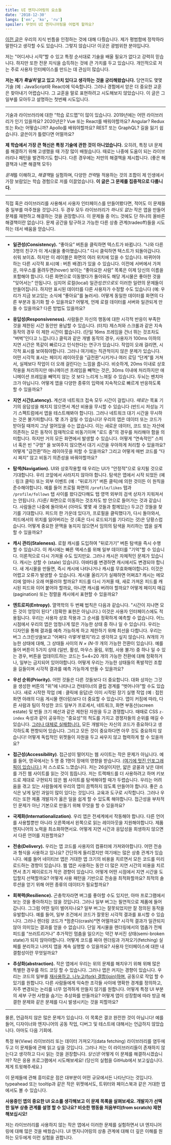 ```yaml
---
title: UI 엔지니어링의 요소들
date: '2018-12-30'
langs: ['en', 'ko', 'ru']
spoiler: 무엇이 UI 엔지니어링을 어렵게 할까요?
---
```


[이전 글](/things-i-dont-know-as-of-2018/)은 우리의 지식 빈틈을 인정하는 것에 대해 다뤘습니다. 제가 평범함에 정착하라 말한다고 생각할 수도 있습니다. 그렇지 않습니다! 이곳은 광범위한 분야입니다.

저는 "어디서나 시작”할 수 있고 특정 순서대로 기술을 배울 필요가 없다고 강력히 믿습니다. 하지만 또한 전문 지식을 습득하는 것에 큰 가치를 두고 있습니다. 개인적으로 저는 주로 사용자 인터페이스를 만드는 데 관심이 많습니다.

**저는 제가 *확실히* 알고 있고 가치 있다고 생각하는 것을 궁리해왔습니다.** 당연히도 몇몇 기술 (예 : JavaScript와 React)에 익숙합니다. 그러나 경험에서 얻은 더 중요한 교훈은 찾아내기 어렵습니다. 그 교훈을 말로 표현하려고 시도해보지 않았습니다. 이 글은 그 일부를 모아두고 설명하는 첫번째 시도입니다.

---

기술과 라이브러리에 대한 “학습 로드맵”이 많이 있습니다. 2019년에는 어떤 라이브러리가 인기 있을까요? 2020년은? Vue 또는 React를 배워야할까요? Angular? Redux 또는 Rx는 어떻습니까? Apollo를 배워야할까요? REST 또는 GraphQL? 길을 잃기 쉽습니다. 글쓴이가 틀렸다면 어떨까요?

**제 학습에서 가장 큰 혁신은 특정 기술에 관한 것이 아니었습니다.** 오히려, 특정 UI 문제를 해결하기 위해 고생했을 때 가장 많이 배웠습니다. 때로는 나중에 도움이 되는 라이브러리나 패턴을 발견하기도 합니다. 다른 경우에는 저만의 해결책을 제시합니다. (좋은 해결책과 나쁜 해결책 모두)

*문제*를 이해하고, *해결책*을 실험하며, 다양한 *전략*을 적용하는 것의 조합이 제 인생에서 가장 보람있는 학습 경험으로 저를 이끌었습니다. **이 글은 그 문제를 집중적으로 다룹니다.**

---

직접 혹은 라이브러리를 사용해서 사용자 인터페이스를 만들어봤다면, 적어도 이 문제들 중 일부를 마주쳤을 것입니다. 두 경우 모두 라이브러리가 _하나도 없는_ 작은 앱을 만들어 문제를 재현하고 해결하는 것을 권장합니다. 이 문제들 중 어느 것에도 단 하나의 올바른 해결책이란 없습니다. 문제 공간을 탐구하고 가능한 다른 상충 관계(tradeoff)들을 시도하는 데서 배움을 얻습니다.

---

* **일관성(Consistency).** “좋아요” 버튼을 클릭하면 텍스트가 바뀝니다. “나와 다른 3명의 친구가 이 게시물을 좋아했습니다.” 다시 클릭하면 텍스트가 되돌아갑니다. 쉬워 보이죠. 하지만 이 레이블은 화면의 여러 위치에 있을 수 있습니다. 바뀌어야 하는 다른 시각적 표시(예 : 버튼 배경)가 있을 수 있습니다. 이전에 서버에서 가져온, 마우스를 올려두면(hover) 보이는 “좋아요한 사람” 목록은 이제 당신의 이름을 포함해야 합니다. 다른 화면으로 이동했다가 돌아와도 해당 게시물은 좋아한 것을 "잊어서는” 안됩니다. 심지어 로컬(local) 일관성*만으로도* 이러한 일련의 문제들이 만들어집니다. 하지만 표시된 데이터를 다른 사용자가 수정할 수도 있습니다 (예: 우리가 지금 보고있는 소식에 “좋아요”를 눌러서). 어떻게 동일한 데이터를 화면의 다른 부분과 동기화 할 수 있을까요? 어떻게, 언제 로컬 데이터를 서버와 일관되게 만들 수 있을까요? 다른 방법도 있을까요?

* **응답성(Responsiveness).** 사람들은 자신의 행동에 대한 시각적 반응이 부족한 것을 제한된 시간 동안만 용납할 수 있습니다. (터치) 제스처와 스크롤과 같은 지속 동작의 경우 이 제한 시간이 짧습니다. (단일 16ms 프레임을 건너 뛰는 것조차도 “버벅”인다고 느낍니다.) 클릭과 같은 개별 동작의 경우, 사용자가 100ms 이하의 지연 시간은 똑같이 빠르다고 인식한다는 연구가 있습니다. 작업이 오래 걸리면, 시각적 표시를 보여줘야합니다. 그러나 여기에는 직관적이지 않은 문제가 있습니다. 어떤 시각적 표시는 페이지 레이아웃을 “급전환”시키거나 여러 로딩 “단계”를 거쳐서, 실제보다 작업이 더 오래 걸린다는 느낌을 줍니다. 비슷하게, 20ms 이내로 상호 작용을 처리하지만 애니메이션 프레임을 빼먹는 것은, 30ms 이내에 처리하지만 애니메이션 프레임을 빼먹지 않는 것 보다 느리게 느껴질 수 있습니다. 두뇌는 벤치마크가 아닙니다. 어떻게 앱을 다양한 종류의 입력에 지속적으로 빠르게 반응하도록 할 수 있을까요?

* **지연 시간(Latency).** 계산과 네트워크 접속 모두 시간이 걸립니다. *때로는* 목표 기기의 응답성을 해치지 않으면서 계산 비용을 무시할 수 있습니다 (반드시 저성능 기기 스펙트럼에서 앱을 테스트해봐야 합니다). 그러나 네트워크 대기 시간을 무시하는 것은 불가피합니다. 몇 초가 걸릴 수 있습니다! 우리의 앱은 데이터 또는 코드가 받아질 때까지 그냥 얼어있을 수는 없습니다. 이는 새로운 데이터, 코드 또는 자산에 의존하는 모든 동작이 잠재적으로 비동기이며 "로드 중"의 경우를 처리해야 함을 의미합니다. 하지만 거의 모든 화면에서 발생할 수 있습니다. 어떻게 “연속적인” 스피너 혹은 빈 "구멍" 을 보여주지 않으면서 대기 시간을 우아하게 처리할 수 있을까요? 어떻게 "급전환”하는 레이아웃을 피할 수 있을까요? 그리고 어떻게 매번 코드를 “다시 짜지” 않고 비동기 의존성을 바꿔야할까요?

* **탐색(Navigation).** UI와 상호작용할 때 우리는 UI가 "안정적"으로 유지될 것으로 기대합니다. 우리 코앞에서 사라지지 않아야 합니다. 탐색은 앱에서 시작 되었든 (예 : 링크 클릭) 또는 외부 이벤트 (예 : “뒤로가기” 버튼 클릭)에 의한 것이든 이 원칙을 준수해야합니다. 예를 들어 프로필 화면의 `/profile/likes`  탭과  `/profile/follows` 탭 사이를 왔다갔다해도 탭 영역 외부의 검색 상자가 지워져서는 안됩니다. /다른/ 화면으로 이동하는 것조차도 방 안으로 들어가는 것과 같습니다. 사람들은 나중에 돌아와서 (아마도 몇몇 새 것들과 함께있는) 두고간 것들을 찾기를 기대합니다. 피드의 한 가운데 있다가, 프로필을 클릭했다가, 다시 돌아와서, 피드에서의 위치를 잃어버리는 것 (혹은 다시 로드되기를 기다리는 것)은 당황스럽습니다. 어떻게 중요한 문맥을 놓지지 않으면서 임의의 탐색을 처리하는 앱을 설계할 수 있을까요?

* **캐시 관리(Staleness).** 로컬 캐시를 도입하여 "뒤로가기” 버튼 탐색을 즉시 수행 할 수 있습니다. 이 캐시에는 빠른 액세스를 위해 일부 데이터를 "기억"할 수 있습니다. 이론적으로 다시 가져올 수도 있지만요. 그러나 캐시은 자체적인 문제가 있습니다. 캐시는 상할 수 (stale) 있습니다. 아바타를 변경하면 캐시에서도 변경되야 합니다. 새 게시물을 만들면, 즉시 캐시에 나타나거나 캐시를 무효화해야합니다. 이것은 어렵고 오류가 발생할 수 있습니다. 게시물 올리기가 실패하면 어쩌죠? 캐시는 메모리에 얼마나 오래 머물러야 할까요? 피드를 다시 가져올 때, 새로 가져온 피드를 캐시된 피드와 이어 붙어야 할까요, 아니면 캐시를 버려야 할까요? 어떻게 페이지 매김(pagination) 또는 정렬을 캐시에서 표현할 수 있을까요?

* **엔트로피(Entropy).** 열역학의 두 번째 법칙은 다음과 같습니다. "시간이 지나면 모든 것이 엉망이 된다" (정확한 표현은 아닙니다.) 이것은 사용자 인터페이스에도 적용됩니다. 우리는 사용자 상호 작용과 그 순서를 정확하게 예측할 수 없습니다. 어느 시점에서 우리의 앱은 엄청나게 많은 가능한 상태 중 하나 일 수 있습니다. 우리는 디자인을 통해 결과를 예측 가능하게 하고 제한하기 위해 최선을 다합니다. 우리는 버그 스크린샷을보고 "어쩌다 _이렇게_ 됐지”라고 생각하고 싶지 않습니다. *N*개의 가능한 상태에 대해, 그 상태들 사이의 *N × (N-1)* 개의 가능한 전환이 있습니다. 예를 들어 버튼이 5가지 상태 (일반, 활성, 마우스 올림, 위험, 사용 불가) 중 하나 일 수 있는 경우, 버튼을 업데이트하는 코드는 5×4=20 개의 가능한 전환에 대해 정확하거나, 일부는 금지되어 있어야합니다. 어떻게 우리는 가능한 상태들의 폭발적인 조합을 길들이며 시각적 결과를 예측 가능하게 만들 수 있을까요?

* **우선 순위(Priority).** 어떤 것들은 다른 것들보다 더 중요합니다. 대화 상자는 그것을  생성한 버튼의 "위"에 나타나고 컨테이너의 클립 경계를 “벗어나야”할 수도 있습니다. 새로 시작한 작업 (예 : 클릭에 응답)은 이미 시작된 장기 실행 작업 (예 : 접힌 화면 아래의 다음 게시물 렌더링)보다 더 중요할 수 있습니다. 앱이 커짐에 따라, 다른 사람과 팀이 작성한 코드 일부가 프로세서, 네트워크, 화면 부동산(screen estate) 및 번들 크기 예산과 같은 제한된 자원을 두고 경쟁합니다. 때때로 CSS `z-index` 속성과 같이 공유하는 "중요성"의 척도를 가지고 경쟁자들의 순위를 매길 수 있습니다. [그러나 대체로 실패합니다.](https://blogs.msdn.microsoft.com/oldnewthing/20050607-00/?p=35413) 모든 개발자는 자신의 코드가 중요하다고 생각하도록 편향되어 있습니다. 그리고 모든 것이 중요하다면 아무 것도 중요하지 않습니다! 어떻게 독립적인 위젯들이 자원을 두고 싸우지 않고 협력하게 할 수 있을까요?

* **접근성(Accessibility)**. 접근성이 떨어지는 웹 사이트는 작은 문제가 아닙니다. 예를 들어, 영국에서는 5 명 중 1명이 장애의 영향을 받습니다. [(여기에 멋진 인포그래픽이 있습니다.)](https://www.abrightclearweb.com/web-accessibility-in-the-uk/) 저 스스로도 느꼈습니다. 저는 26살이지만, 얇은 글꼴과 낮은 대비를 가진 웹 사이트를 읽는 것이 힘듭니다. 저는 트랙패드를 더 사용하려고 하며 키보드로 제대로 구현되지 않은 웹 사이트를 탐색해야할 때가 두렵습니다. 우리는 어려움을 겪고 있는 사람들에게 우리의 앱이 끔찍하지 않도록 만들어야 합니다. 좋은 소식은 낮게 달린 과일이 많이 있다는 것입니다. 교육과 도구로 시작합니다. 그러나 우리는 또한 제품 개발자가 옳은 일을 쉽게 할 수 있도록 해야합니다. 접근성을 부차적인 문제가 아닌 기본으로 만들기 위해 무엇을 할 수 있을까요?

* **국제화(Internationalization)**. 우리 앱은 전세계에서 작동해야 합니다. 다른 언어를 사용할뿐만 아니라 오른쪽에서 왼쪽으로 읽는 레이아웃을 지원해야합니다. 제품 엔지니어의 노력을 최소화하면서요. 어떻게 지연 시간과 응답성을 희생하지 않으면서 다른 언어를 지원할까요?

* **전송(Delivery).** 우리는 앱 코드를 사용자의 컴퓨터에 가져와야합니다. 어떤 전송과 형식을 사용하고 있나요? 간단하게 들리겠지만 여기에는 많은 상충 관계가 있습니다. 예를 들어 네이티브 앱은 거대한 앱 크기의 비용을 치르면서 모든 코드를 미리 로드하는 경향이 있습니다. 웹 앱은 사용하는 동안 더 많은 지연 시간의 비용을 치르면서 초기 페이로드가 작은 경향이 있습니다. 어떻게 어떤 시점에서 지연 시간을 도입할지 선택할까요? 어떻게 사용 패턴을 기반으로 전송을 최적화할까요? 최적의 솔루션을 얻기 위해 어떤 종류의 데이터가 필요할까요?

* **회복력(Resilience).** 곤충학자라면 버그를 좋아할 수도 있지만, 아마 프로그램에서 보는 것을 좋아하지는 않을 것입니다. 그러나 일부 버그는 필연적으로 제품에 들어갑니다. 그그럼 어떤 일이 벌어지나요? 일부 버그는 잘못되었지만 잘 정의된 동작을 유발합니다. 예를 들어, 일부 조건에서 코드가 잘못된 시각적 결과를 표시할 수 있습니다. 그러나 렌더링 코드가 *멈춘다(crash)*면 어떨까요? 시각적 결과가 일관되지 않아 의미있는 결과를 얻을 수 없습니다. 단일 게시물을 렌더링에서의 멈춤가 전체 피드를 “쓰러트리거나” 추가적인 멈춤을 일으키는 약간 부서진 상태(semi-broken state)가 되지 않아야합니다. 어떻게 코드를 짜야 렌더링과 가져오기(fetching) 실페를 분리하고 나머지 앱을 계속 실행할 수 있을까요? 사용자 인터페이스에 대한 내결함성이란 무엇일까요?

* **추상화(abstraction).** 작은 앱에서 우리는 위의 문제를 해치우기 위해 위해 많은 특별한 경우를 하드 코딩 할 수 있습니다. 그러나 앱은 커지는 경향이 있습니다. 우리는 코드의 일부를 [재사용하고, 나누고(fork) 결합(join)하며](/optimized-for-change/), 공동으로 작업 할 수 있기를 원합니다. 다른 사람들에게 익숙한 조각들 사이에 명확한 경계를 정의하고, 자주 변경되는 논리를 너무 엄격하게 만들지 않기를 원합니다. 어떻게 특정 UI 부분의 세부 구현 사항을 숨기는 추상화를 만들까요? 어떻게 앱이 성장함에 따라 방금 해결한 문제와 같은 문제를 다시 발생시키는 것을 피할까요?

---

물론, 언급하지 않은 많은 문제가 있습니다. 이 목록은 결코 완전한 것이 아닙니다! 예를 들어, 디자이너와 엔지니어의 공동 작업, 디버그 및 테스트에 대해서는 언급하지 않았습니다. 아마도 다음 기회에.

특정 뷰(View) 라이브러리 또는 데이터 가져오기(data fetching) 라이브러리를 염두에 두고 이 문제들에 관해 읽고 싶을 것입니다. 그러나 저는 이 라이브러리들이 존재하지 않는다고 생각하고 다시 읽는 것을 권장합니다. *당신은* 어떻게 이 문제를 해결하시겠습니까? 작은 응용 프로그램에서 시도해보세요! (당신의 실험을 GitHub에서 보고싶습니다. 제게 트윗해주세요.)

이 문제들에 관해 흥미로운 점은 대부분이 어떤 규모에서든 나타난다는 것입니다. typeahead 또는 tooltip과 같은 작은 위젯에서도, 트위터와 페이스북과 같은 거대한 앱에서도 볼 수 있습니다.

**사용중인 앱의 중요한 UI 요소를 생각해보고 이 문제 목록을 살펴보세요. 개발자가 선택한 일부 상충 관계를 설명 할 수 있나요? 비슷한 행동을 처음부터(from scratch) 재현 해보십시오!**

저는 라이브러리를 사용하지 않는 작은 앱에서 이러한 문제를 실험하면서 UI 엔지니어링에 대해 많은 것을 배웠습니다. UI 엔지니어링의 상충 관계에 대해 더 깊은 이해를 원하는 모두에게 이런 실험을 권합니다.

